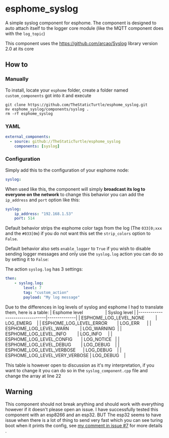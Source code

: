# esphome_syslog

A simple syslog component for esphome. The component is designed to auto attach itself to the logger core module (like the MQTT component does with the `log_topic`)

This component uses the https://github.com/arcao/Syslog library version 2.0 at its core

## How to

### Manually
To install, locate your `esphome` folder, create a folder named `custom_components` got into it and execute 
```shell
git clone https://github.com/TheStaticTurtle/esphome_syslog.git
mv esphome_syslog/components/syslog .
rm -rf esphome_syslog
```
### YAML
```yaml
external_components:
  - source: github://TheStaticTurtle/esphome_syslog
    components: [syslog]
```

### Configuration
Simply add this to the configuration of your esphome node: 
```yaml
syslog:
```

When used like this, the component will simply **broadcast its log to everyone on the network** to change this behavior you can add the `ip_address` and `port` option like this:
```yaml
syslog:
    ip_address: "192.168.1.53"
    port: 514
```

Default behavior strips the esphome color tags from the log (The `033[0;xxx` and the `#033[0m`) if you do not want this set the `strip_colors` option to `False`.

Default behavior also sets `enable_logger` to `True` if you wish to disable sending logger messages and only use the `syslog.log` action you can do so by setting it to `False`:

The action `syslog.log` has 3 settings:
```yaml
then:
    - syslog.log:
        level: 7
        tag: "custom_action"
        payload: "My log message"
```

Due to the differences in log levels of syslog and esphome I had to translate them, here is a table:
| Esphome level                  | Syslog level |
|--------------------------------|--------------|
| ESPHOME_LOG_LEVEL_NONE         | LOG_EMERG    |
| ESPHOME_LOG_LEVEL_ERROR        | LOG_ERR      |
| ESPHOME_LOG_LEVEL_WARN         | LOG_WARNING  |
| ESPHOME_LOG_LEVEL_INFO         | LOG_INFO     |
| ESPHOME_LOG_LEVEL_CONFIG       | LOG_NOTICE   |
| ESPHOME_LOG_LEVEL_DEBUG        | LOG_DEBUG    |
| ESPHOME_LOG_LEVEL_VERBOSE      | LOG_DEBUG    |
| ESPHOME_LOG_LEVEL_VERY_VERBOSE | LOG_DEBUG    |

This table is however open to discussion as it's my interpretation, if you want to change it you can do so in the `syslog_component.cpp` file and change the array at line 22

## Warning
This component should not break anything and should work with everything however if it doesn't please open an issue. 
I have successfully tested this component with an esp8266 and an esp32. BUT The esp32 seems to have issue when there is a lot of thing to send very fast which you can see turing boot when it prints the config, see [my comment in issue #7](https://github.com/TheStaticTurtle/esphome_syslog/issues/7#issuecomment-1236194816) for more details . 
